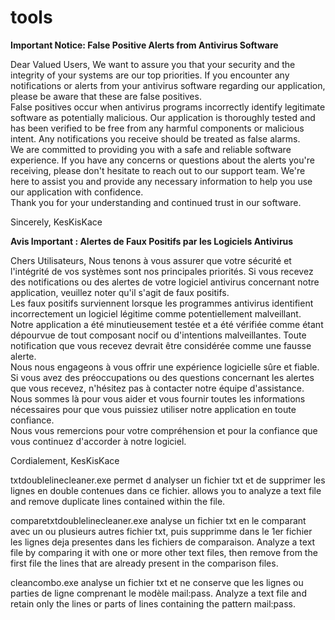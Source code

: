 # tools  
**Important Notice: False Positive Alerts from Antivirus Software**  

Dear Valued Users,
We want to assure you that your security and the integrity of your systems are our top priorities. If you encounter any notifications or alerts from your antivirus software regarding our application, please be aware that these are false positives.  
False positives occur when antivirus programs incorrectly identify legitimate software as potentially malicious. Our application is thoroughly tested and has been verified to be free from any harmful components or malicious intent. Any notifications you receive should be treated as false alarms.  
We are committed to providing you with a safe and reliable software experience. If you have any concerns or questions about the alerts you're receiving, please don't hesitate to reach out to our support team. We're here to assist you and provide any necessary information to help you use our application with confidence.  
Thank you for your understanding and continued trust in our software.  

Sincerely,
KesKisKace


**Avis Important : Alertes de Faux Positifs par les Logiciels Antivirus**

Chers Utilisateurs,
Nous tenons à vous assurer que votre sécurité et l'intégrité de vos systèmes sont nos principales priorités. Si vous recevez des notifications ou des alertes de votre logiciel antivirus concernant notre application, veuillez noter qu'il s'agit de faux positifs.  
Les faux positifs surviennent lorsque les programmes antivirus identifient incorrectement un logiciel légitime comme potentiellement malveillant. Notre application a été minutieusement testée et a été vérifiée comme étant dépourvue de tout composant nocif ou d'intentions malveillantes. Toute notification que vous recevez devrait être considérée comme une fausse alerte.  
Nous nous engageons à vous offrir une expérience logicielle sûre et fiable. Si vous avez des préoccupations ou des questions concernant les alertes que vous recevez, n'hésitez pas à contacter notre équipe d'assistance. Nous sommes là pour vous aider et vous fournir toutes les informations nécessaires pour que vous puissiez utiliser notre application en toute confiance.  
Nous vous remercions pour votre compréhension et pour la confiance que vous continuez d'accorder à notre logiciel.

Cordialement,
KesKisKace


txtdoublelinecleaner.exe
permet d analyser un fichier txt et de supprimer les lignes en double contenues dans ce fichier.
allows you to analyze a text file and remove duplicate lines contained within the file.


comparetxtdoublelinecleaner.exe
analyse un fichier txt en le comparant avec un ou plusieurs autres fichier txt, puis supprimme dans le 1er fichier les lignes deja presentes dans les fichiers de comparaison.
Analyze a text file by comparing it with one or more other text files, then remove from the first file the lines that are already present in the comparison files.


cleancombo.exe
analyse un fichier txt et ne conserve que les lignes ou parties de ligne comprenant le modèle mail:pass. 
Analyze a text file and retain only the lines or parts of lines containing the pattern mail:pass.
